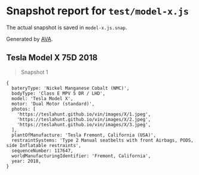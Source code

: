 # Snapshot report for `test/model-x.js`

The actual snapshot is saved in `model-x.js.snap`.

Generated by [AVA](https://avajs.dev).

## Tesla Model X 75D 2018

> Snapshot 1

    {
      bateryType: 'Nickel Manganese Cobalt (NMC)',
      bodyType: 'Class E MPV 5 DR / LHD',
      model: 'Tesla Model X',
      motor: 'Dual Motor (standard)',
      photos: [
        'https://teslahunt.github.io/vin/images/X/1.jpeg',
        'https://teslahunt.github.io/vin/images/X/2.jpeg',
        'https://teslahunt.github.io/vin/images/X/3.jpeg',
      ],
      plantOfManufacture: 'Tesla Fremont, California (USA)',
      restraintSystems: 'Type 2 Manual seatbelts with front Airbags, PODS, side Inflatable restraints',
      sequenceNumber: 117647,
      worldManufacturingIdentifier: 'Fremont, California',
      year: 2018,
    }
